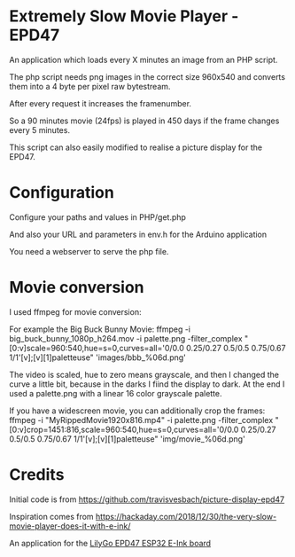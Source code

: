 # Extremely Slow Movie Player - EPD47
An application which loads every X minutes an image from an PHP script.

The php script needs png images in the correct size 960x540 and converts them into a 4 byte per pixel raw bytestream.

After every request it increases the framenumber. 

So a 90 minutes movie (24fps) is played in 450 days if the frame changes every 5 minutes.

This script can also easily modified to realise a picture display for the EPD47.

# Configuration
Configure your paths and values in PHP/get.php

And also your URL and parameters in env.h for the Arduino application

You need a webserver to serve the php file.


# Movie conversion
I used ffmpeg for movie conversion:

For example the Big Buck Bunny Movie:
ffmpeg -i big_buck_bunny_1080p_h264.mov -i palette.png -filter_complex "[0:v]scale=960:540,hue=s=0,curves=all='0/0.0 0.25/0.27 0.5/0.5 0.75/0.67 1/1'[v];[v][1]paletteuse" 'images/bbb_%06d.png'

The video is scaled, hue to zero means grayscale, and then I changed the curve a little bit, because in the darks I fiind the display to dark. 
At the end I used a palette.png with a linear 16 color grayscale palette. 

If you have a widescreen movie, you can additionally crop the frames:
ffmpeg -i "MyRippedMovie1920x816.mp4" -i palette.png -filter_complex "[0:v]crop=1451:816,scale=960:540,hue=s=0,curves=all='0/0.0 0.25/0.27 0.5/0.5 0.75/0.67 1/1'[v];[v][1]paletteuse" 'img/movie_%06d.png'

# Credits
Initial code is from https://github.com/travisvesbach/picture-display-epd47

Inspiration comes from https://hackaday.com/2018/12/30/the-very-slow-movie-player-does-it-with-e-ink/

An application for the [LilyGo EPD47 ESP32 E-Ink board](https://github.com/Xinyuan-LilyGO/LilyGo-EPD47)
